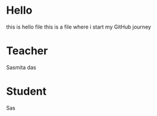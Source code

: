 # Hello
this is hello file
this is a file where i start my GitHub journey 
# Teacher
Sasmita das

# Student
Sas

